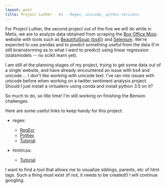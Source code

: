 ```yaml
---
layout: post
title: Project Luther - #1 - Regex, unicode, python versions 
---
```



For Project Luther, the second project out of the five we will do while in Metis, we are to analyze data obtained from scraping the [Box Office Mojo](http://http://www.boxofficemojo.com/) website with tools such as [BeautifulSoup (bs4)](https://www.crummy.com/software/BeautifulSoup/)) and [Selenium](http://docs.seleniumhq.org/). We're expected to use pandas and to predict something useful from the data (I'm still brainstorming as to what I want to predict) using linear regression (statsmodels -- no scikit learn yet).

I am still at the planning stages of my project, trying to get some data out of a single website, and have already encountered an issue with bs4 and unicode ... I don't like working with unicode text. I've ran into issues with unicode before when working on a twitter sentiment analysis project. Should I just install a virtualenv using conda and install python 3.5 on it? 

So much to do, so litle time! I'm still working on finishing the Benson challenges. 

Here are some useful links to keep handy for this project:

* regex:
	* [RegExr](http://www.regexr.com/)
	* [Pythex](http://www.pythex.org)
	* [Tutorial](https://regexone.com/lesson/introduction_abcs)

* html/css:
	* [Tutorial](http://www.turnwall.com/articles/interactive-tools-a-brief-history-of-the-internet/)

I want to find a tool that allows me to visualize siblings, parents, etc of html tags. Such a thing must exist (if not, it needs to be created!) I will continue googling. 



